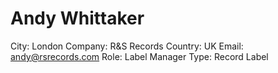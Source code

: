 # Andy Whittaker

City: London
Company: R&S Records
Country: UK
Email: andy@rsrecords.com
Role: Label Manager
Type: Record Label